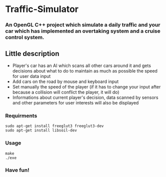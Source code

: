 # Traffic-Simulator #

### An OpenGL C++ project which simulate a daily traffic and your car which has implemented an overtaking system and a cruise control system. ###


## Little description ##
  - Player's car has an AI which scans all other cars around it and gets decisions about what to do to maintain as much as possible the speed for user data input
  - Add cars on the road by mouse and keyboard input
  - Set manually the speed of the player (if it has to change your input after because a collision will conflict the player, it will do)
  - Informations about current player's decision, data scanned by sensors and other parameters for user interests will also be displayed

### Requirments ###

```
sudo apt-get install freeglut3 freeglut3-dev
sudo apt-get install libsoil-dev
```

### Usage ###

```
make
./exe
```
### Have fun! ###
